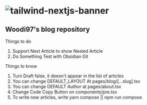 # ![tailwind-nextjs-banner](/public/static/images/avatar.png)

## Woodi97's blog repository

Things to do

1. Support Next Article to show Nested Article
2. Do Something Test with Obsidian Git

Things to know

1. Turn Draft false, it doesn't appear in the list of articles
2. You can change DEFAULT_LAYOUT At pages/blog/[...slug].tsx
3. You can change DEFAULT Author at pages/about.tsx
4. Change Code Copy Button on components/pre.tsx
5. To write new articles, write yarn compose || npm run compose
